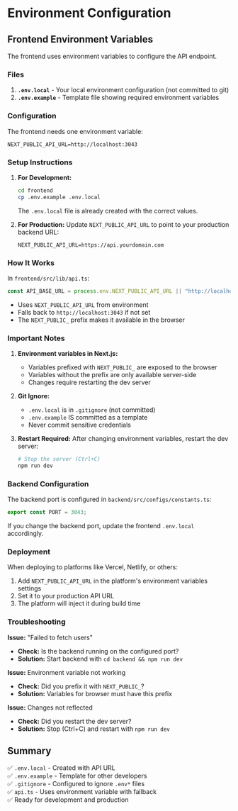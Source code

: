# Environment Configuration

## Frontend Environment Variables

The frontend uses environment variables to configure the API endpoint.

### Files

1. **`.env.local`** - Your local environment configuration (not committed to git)
2. **`.env.example`** - Template file showing required environment variables

### Configuration

The frontend needs one environment variable:

```env
NEXT_PUBLIC_API_URL=http://localhost:3043
```

### Setup Instructions

1. **For Development:**

   ```bash
   cd frontend
   cp .env.example .env.local
   ```

   The `.env.local` file is already created with the correct values.

2. **For Production:**
   Update `NEXT_PUBLIC_API_URL` to point to your production backend URL:
   ```env
   NEXT_PUBLIC_API_URL=https://api.yourdomain.com
   ```

### How It Works

In `frontend/src/lib/api.ts`:

```typescript
const API_BASE_URL = process.env.NEXT_PUBLIC_API_URL || "http://localhost:3043";
```

- Uses `NEXT_PUBLIC_API_URL` from environment
- Falls back to `http://localhost:3043` if not set
- The `NEXT_PUBLIC_` prefix makes it available in the browser

### Important Notes

1. **Environment variables in Next.js:**

   - Variables prefixed with `NEXT_PUBLIC_` are exposed to the browser
   - Variables without the prefix are only available server-side
   - Changes require restarting the dev server

2. **Git Ignore:**

   - `.env.local` is in `.gitignore` (not committed)
   - `.env.example` IS committed as a template
   - Never commit sensitive credentials

3. **Restart Required:**
   After changing environment variables, restart the dev server:
   ```bash
   # Stop the server (Ctrl+C)
   npm run dev
   ```

### Backend Configuration

The backend port is configured in `backend/src/configs/constants.ts`:

```typescript
export const PORT = 3043;
```

If you change the backend port, update the frontend `.env.local` accordingly.

### Deployment

When deploying to platforms like Vercel, Netlify, or others:

1. Add `NEXT_PUBLIC_API_URL` in the platform's environment variables settings
2. Set it to your production API URL
3. The platform will inject it during build time

### Troubleshooting

**Issue:** "Failed to fetch users"

- **Check:** Is the backend running on the configured port?
- **Solution:** Start backend with `cd backend && npm run dev`

**Issue:** Environment variable not working

- **Check:** Did you prefix it with `NEXT_PUBLIC_`?
- **Solution:** Variables for browser must have this prefix

**Issue:** Changes not reflected

- **Check:** Did you restart the dev server?
- **Solution:** Stop (Ctrl+C) and restart with `npm run dev`

## Summary

✅ `.env.local` - Created with API URL  
✅ `.env.example` - Template for other developers  
✅ `.gitignore` - Configured to ignore `.env*` files  
✅ `api.ts` - Uses environment variable with fallback  
✅ Ready for development and production
